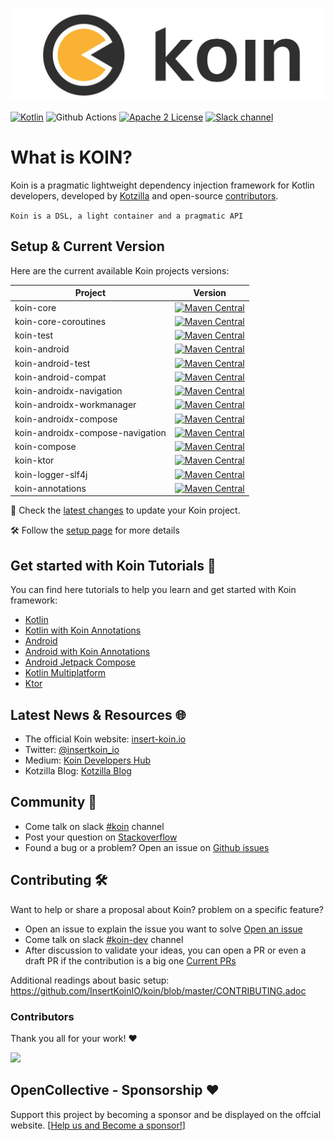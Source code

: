 ![logo](./docs/img/koin_main_logo.png)

[![Kotlin](https://img.shields.io/badge/Kotlin-1.8.10-blue.svg?style=flat&logo=kotlin)](https://kotlinlang.org)
![Github Actions](https://github.com/InsertKoinIO/koin/actions/workflows/build.yml/badge.svg)
[![Apache 2 License](https://img.shields.io/github/license/InsertKoinIO/koin)](https://github.com/InsertKoinIO/koin/blob/main/LICENSE.txt)
[![Slack channel](https://img.shields.io/badge/Chat-Slack-orange.svg?style=flat&logo=slack)](https://kotlinlang.slack.com/messages/koin/)


# What is KOIN?
 
Koin is a pragmatic lightweight dependency injection framework for Kotlin developers, developed by [Kotzilla](https://kotzilla.io) and open-source [contributors](https://github.com/InsertKoinIO/koin/graphs/contributors).

`Koin is a DSL, a light container and a pragmatic API`


## Setup & Current Version

Here are the current available Koin projects versions:

| Project   |      Version      |
|----------|:-------------:|
| koin-core |  [![Maven Central](https://img.shields.io/maven-central/v/io.insert-koin/koin-core)](https://mvnrepository.com/artifact/io.insert-koin/koin-core) |
| koin-core-coroutines |  [![Maven Central](https://img.shields.io/maven-central/v/io.insert-koin/koin-core-coroutines)](https://mvnrepository.com/artifact/io.insert-koin/koin-core-coroutines) |
| koin-test |  [![Maven Central](https://img.shields.io/maven-central/v/io.insert-koin/koin-test)](https://mvnrepository.com/artifact/io.insert-koin/koin-test) |
| koin-android |  [![Maven Central](https://img.shields.io/maven-central/v/io.insert-koin/koin-android)](https://mvnrepository.com/artifact/io.insert-koin/koin-android) |
| koin-android-test |  [![Maven Central](https://img.shields.io/maven-central/v/io.insert-koin/koin-android-test)](https://mvnrepository.com/artifact/io.insert-koin/koin-android-test) |
| koin-android-compat |  [![Maven Central](https://img.shields.io/maven-central/v/io.insert-koin/koin-android-compat)](https://mvnrepository.com/artifact/io.insert-koin/koin-android-compat) |
| koin-androidx-navigation |  [![Maven Central](https://img.shields.io/maven-central/v/io.insert-koin/koin-androidx-navigation)](https://mvnrepository.com/artifact/io.insert-koin/koin-androidx-navigation) |
| koin-androidx-workmanager |  [![Maven Central](https://img.shields.io/maven-central/v/io.insert-koin/koin-androidx-workmanager)](https://mvnrepository.com/artifact/io.insert-koin/koin-androidx-workmanager) |
| koin-androidx-compose |  [![Maven Central](https://img.shields.io/maven-central/v/io.insert-koin/koin-androidx-compose)](https://mvnrepository.com/artifact/io.insert-koin/koin-androidx-compose) |
| koin-androidx-compose-navigation |  [![Maven Central](https://img.shields.io/maven-central/v/io.insert-koin/koin-androidx-compose-navigation)](https://mvnrepository.com/artifact/io.insert-koin/koin-androidx-compose-navigation) |
| koin-compose |  [![Maven Central](https://img.shields.io/maven-central/v/io.insert-koin/koin-compose)](https://mvnrepository.com/artifact/io.insert-koin/koin-compose) |
| koin-ktor |  [![Maven Central](https://img.shields.io/maven-central/v/io.insert-koin/koin-ktor)](https://mvnrepository.com/artifact/io.insert-koin/koin-ktor) |
| koin-logger-slf4j |  [![Maven Central](https://img.shields.io/maven-central/v/io.insert-koin/koin-logger-slf4j)](https://mvnrepository.com/artifact/io.insert-koin/koin-logger-slf4j) |
| koin-annotations |  [![Maven Central](https://img.shields.io/maven-central/v/io.insert-koin/koin-annotations)](https://mvnrepository.com/artifact/io.insert-koin/koin-annotations) |

🔎 Check the [latest changes](https://github.com/InsertKoinIO/koin/blob/main/CHANGELOG.md) to update your Koin project.

🛠 Follow the [setup page](https://insert-koin.io/docs/setup/koin) for more details


## Get started with Koin Tutorials 🚀

You can find here tutorials to help you learn and get started with Koin framework:
- [Kotlin](https://insert-koin.io/docs/quickstart/kotlin)
- [Kotlin with Koin Annotations](https://insert-koin.io/docs/quickstart/kotlin-annotations)
- [Android](https://insert-koin.io/docs/quickstart/android-viewmodel)
- [Android with Koin Annotations](https://insert-koin.io/docs/quickstart/android-annotations)
- [Android Jetpack Compose](https://insert-koin.io/docs/quickstart/android-compose)
- [Kotlin Multiplatform](https://insert-koin.io/docs/quickstart/kmm)
- [Ktor](https://insert-koin.io/docs/quickstart/ktor)

## Latest News & Resources 🌐
- The official Koin website: [insert-koin.io](https://insert-koin.io)
- Twitter: [@insertkoin_io](https://twitter.com/insertkoin_io)
- Medium: [Koin Developers Hub](https://medium.com/koin-developers)
- Kotzilla Blog: [Kotzilla Blog](https://blog.kotzilla.io/)

## Community 💬

- Come talk on slack [#koin](https://kotlinlang.slack.com/?redir=%2Fmessages%2Fkoin) channel
- Post your question on [Stackoverflow](https://stackoverflow.com/questions/tagged/koin)
- Found a bug or a problem? Open an issue on [Github issues](https://github.com/InsertKoinIO/koin/issues)

## Contributing 🛠

Want to help or share a proposal about Koin? problem on a specific feature? 

- Open an issue to explain the issue you want to solve [Open an issue](https://github.com/InsertKoinIO/koin/issues)
- Come talk on slack [#koin-dev](https://kotlinlang.slack.com/?redir=%2Fmessages%2Fkoin-dev) channel
- After discussion to validate your ideas, you can open a PR or even a draft PR if the contribution is a big one [Current PRs](https://github.com/InsertKoinIO/koin/pulls)

Additional readings about basic setup: https://github.com/InsertKoinIO/koin/blob/master/CONTRIBUTING.adoc

### Contributors

Thank you all for your work! ❤️

<a href="https://github.com/InsertKoinIO/koin/graphs/contributors">
  <img src="https://contrib.rocks/image?repo=InsertKoinIO/koin" />
</a>

## OpenCollective - Sponsorship ❤️

Support this project by becoming a sponsor and be displayed on the offcial website. [[Help us and Become a sponsor!](https://opencollective.com/koin#sponsor)]

